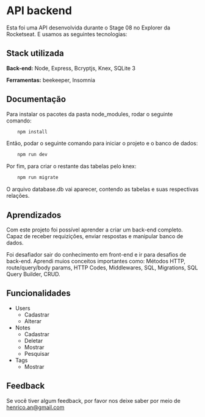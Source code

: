 
# API backend

Esta foi uma API desenvolvida durante o Stage 08 no Explorer da Rocketseat. E usamos as seguintes tecnologias:

## Stack utilizada

**Back-end:** Node, Express, Bcryptjs, Knex, SQLite 3

**Ferramentas:** beekeeper, Insomnia


## Documentação

Para instalar os pacotes da pasta node_modules, rodar o seguinte comando:

```bash
    npm install
```

Então, podar o seguinte comando para iniciar o projeto e o banco de dados:

```bash
    npm run dev
```

Por fim, para criar o restante das tabelas pelo knex:

```bash
    npm run migrate
```

O arquivo database.db vai aparecer, contendo as tabelas e suas respectivas relações.
## Aprendizados

Com este projeto foi possível aprender a criar um back-end completo. Capaz de receber requizições, enviar respostas e manipular banco de dados.

Foi desafiador sair do conhecimento em front-end e ir para desafios de back-end. Aprendi muios conceitos importantes como: Métodos HTTP, route/query/body params, HTTP Codes, Middlewares, SQL, Migrations, SQL Query Builder, CRUD.



## Funcionalidades

- Users
    - Cadastrar
    - Alterar 
- Notes
    - Cadastrar  
    - Deletar 
    - Mostrar 
    - Pesquisar 
- Tags
    - Mostrar


## Feedback

Se você tiver algum feedback, por favor nos deixe saber por meio de henrico.an@gmail.com

